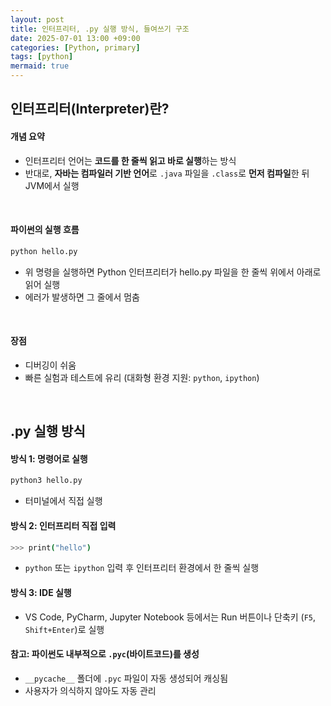 ```yaml
---
layout: post
title: 인터프리터, .py 실행 방식, 들여쓰기 구조
date: 2025-07-01 13:00 +09:00
categories: [Python, primary]
tags: [python]
mermaid: true
---
```


## 인터프리터(Interpreter)란?

#### 개념 요약

- 인터프리터 언어는 **코드를 한 줄씩 읽고 바로 실행**하는 방식
- 반대로, **자바는 컴파일러 기반 언어**로 `.java` 파일을 `.class`로 **먼저 컴파일**한 뒤 JVM에서 실행

<br>

#### 파이썬의 실행 흐름

```bash
python hello.py
```

- 위 명령을 실행하면 Python 인터프리터가 hello.py 파일을 한 줄씩 위에서 아래로 읽어 실행 
- 에러가 발생하면 그 줄에서 멈춤

<br>

#### 장점

- 디버깅이 쉬움
- 빠른 실험과 테스트에 유리 (대화형 환경 지원: `python`, `ipython`)

<br>

## .py 실행 방식

#### 방식 1: 명령어로 실행

```bash
python3 hello.py
```

- 터미널에서 직접 실행

#### 방식 2: 인터프리터 직접 입력

```bash
>>> print("hello")
```

- `python` 또는 `ipython` 입력 후 인터프리터 환경에서 한 줄씩 실행

#### 방식 3: IDE 실행

- VS Code, PyCharm, Jupyter Notebook 등에서는 Run 버튼이나 단축키 (`F5`, `Shift+Enter`)로 실행

#### 참고: 파이썬도 내부적으로 `.pyc`(바이트코드)를 생성

- `__pycache__` 폴더에 `.pyc` 파일이 자동 생성되어 캐싱됨
- 사용자가 의식하지 않아도 자동 관리

